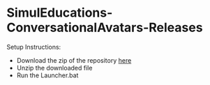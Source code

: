 # SimulEducations-ConversationalAvatars-Releases

Setup Instructions:
- Download the zip of the repository [here](https://github.com/HappyMaki/SimulEducations-ConversationalAvatars-Releases/archive/refs/heads/main.zip)
- Unzip the downloaded file
- Run the Launcher.bat
